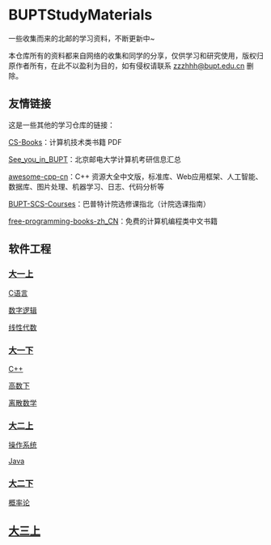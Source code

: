 # BUPTStudyMaterials
一些收集而来的北邮的学习资料，不断更新中~

本仓库所有的资料都来自网络的收集和同学的分享，仅供学习和研究使用，版权归原作者所有，在此不以盈利为目的，如有侵权请联系 [zzzhhh@bupt.edu.cn](zzzhhh@bupt.edu.cn) 删除。

## 友情链接

这是一些其他的学习仓库的链接：

[CS-Books](https://github.com/huihut/CS-Books/tree/master)：计算机技术类书籍 PDF

[See_you_in_BUPT](https://github.com/ningzimu/See_you_in_BUPT)：北京邮电大学计算机考研信息汇总

[awesome-cpp-cn](https://github.com/jobbole/awesome-cpp-cn)：C++ 资源大全中文版，标准库、Web应用框架、人工智能、数据库、图片处理、机器学习、日志、代码分析等

[BUPT-SCS-Courses](https://github.com/Oneliey/BUPT-SCS-Courses)：巴普特计院选修课指北（计院选课指南）

[free-programming-books-zh_CN](https://github.com/justjavac/free-programming-books-zh_CN)：免费的计算机编程类中文书籍

## 软件工程

### [大一上](软件工程/大一上)

[C语言](软件工程/大一上/C语言/)

[数字逻辑](软件工程/大一上/数字逻辑/)

[线性代数](软件工程/大一上/线性代数/)

### [大一下](软件工程/大一下/)

[C++](软件工程/大一下/C++/)

[高数下](软件工程/大一下/高数下/)

[离散数学](软件工程/大一下/离散数学/)

### [大二上](软件工程/大二下/)

[操作系统](软件工程/大二上/操作系统/)

[Java](软件工程/大二上/Java/)

### [大二下](软件工程/大二下/)

[概率论](软件工程/大二下/概率论/)

## [大三上](软件工程/大三上/)

